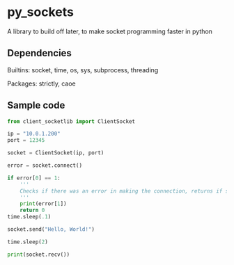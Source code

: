 # py_sockets
A library to build off later, to make socket programming faster in python


## Dependencies
Builtins: socket, time, os, sys, subprocess, threading

Packages: strictly, caoe


## Sample code
```python
from client_socketlib import ClientSocket

ip = "10.0.1.200"
port = 12345

socket = ClientSocket(ip, port)

error = socket.connect()

if error[0] == 1:
    '''
    Checks if there was an error in making the connection, returns if so.
    '''
    print(error[1])
    return 0
time.sleep(.1)

socket.send("Hello, World!")

time.sleep(2)

print(socket.recv())
```
